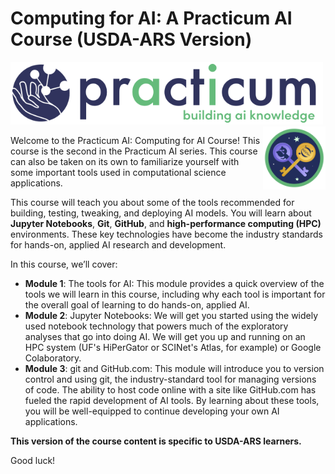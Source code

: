 # Computing for AI: A Practicum AI Course (USDA-ARS Version)

![Practicum AI Logo image](https://github.com/PracticumAI/practicumai.github.io/blob/main/images/logo/PracticumAI_logo_500x100.png?raw=true) <img src='https://raw.githubusercontent.com/PracticumAI/practicumai.github.io/main/images/icons/practicumai_computing_for_ai.png' align='right' width=100>

Welcome to the Practicum AI: Computing for AI Course! This course is the second in the Practicum AI series. This course can also be taken on its own to familiarize yourself with some important tools used in computational science applications.

This course will teach you about some of the tools recommended for building, testing, tweaking, and deploying AI models. You will learn about **Jupyter Notebooks**, **Git**, **GitHub**, and **high-performance computing (HPC)** environments. These key technologies have become the industry standards for hands-on, applied AI research and development. 

In this course, we’ll cover:

* **Module 1**: The tools for AI: This module provides a quick overview of the tools we will learn in this course, including why each tool is important for the overall goal of learning to do hands-on, applied AI.
* **Module 2**: Jupyter Notebooks: We will get you started using the widely used notebook technology that powers much of the exploratory analyses that go into doing AI. We will get you up and running on an HPC system (UF's HiPerGator or SCINet's Atlas, for example) or Google Colaboratory.  
* **Module 3**: git and GitHub.com: This module will introduce you to version control and using git, the industry-standard tool for managing versions of code. The ability to host code online with a site like GitHub.com has fueled the rapid development of AI tools. By learning about these tools, you will be well-equipped to continue developing your own AI applications.

**This version of the course content is specific to USDA-ARS learners.**

Good luck!
